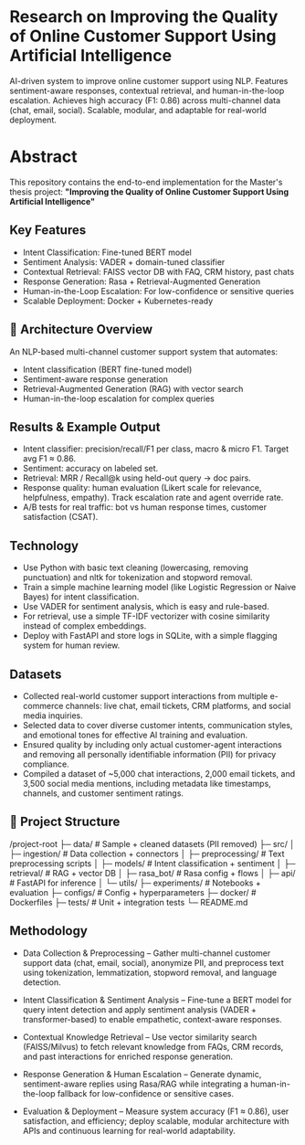 # Research on Improving the Quality of Online Customer Support Using Artificial Intelligence

AI-driven system to improve online customer support using NLP. Features sentiment-aware responses, contextual retrieval, and human-in-the-loop escalation. Achieves high accuracy (F1: 0.86) across multi-channel data (chat, email, social). Scalable, modular, and adaptable for real-world deployment.

# Abstract

This repository contains the end-to-end implementation for the Master's thesis project: **"Improving the Quality of Online Customer Support Using Artificial Intelligence"**

## Key Features
- Intent Classification: Fine-tuned BERT model
- Sentiment Analysis: VADER + domain-tuned classifier
- Contextual Retrieval: FAISS vector DB with FAQ, CRM history, past chats
- Response Generation: Rasa + Retrieval-Augmented Generation
- Human-in-the-Loop Escalation: For low-confidence or sensitive queries
- Scalable Deployment: Docker + Kubernetes-ready

## 🚀 Architecture Overview
An NLP-based multi-channel customer support system that automates:
- Intent classification (BERT fine-tuned model)
- Sentiment-aware response generation
- Retrieval-Augmented Generation (RAG) with vector search
- Human-in-the-loop escalation for complex queries

## Results & Example Output
- Intent classifier: precision/recall/F1 per class, macro & micro F1. Target avg F1 ≈ 0.86.
- Sentiment: accuracy on labeled set.
- Retrieval: MRR / Recall@k using held-out query → doc pairs.
- Response quality: human evaluation (Likert scale for relevance, helpfulness, empathy). Track escalation rate and agent override rate.
- A/B tests for real traffic: bot vs human response times, customer satisfaction (CSAT).

## Technology
- Use Python with basic text cleaning (lowercasing, removing punctuation) and nltk for tokenization and stopword removal.
- Train a simple machine learning model (like Logistic Regression or Naive Bayes) for intent classification.
- Use VADER for sentiment analysis, which is easy and rule-based.
- For retrieval, use a simple TF-IDF vectorizer with cosine similarity instead of complex embeddings.
- Deploy with FastAPI and store logs in SQLite, with a simple flagging system for human review.

## Datasets
- Collected real-world customer support interactions from multiple e-commerce channels: live chat, email tickets, CRM platforms, and social media inquiries.
- Selected data to cover diverse customer intents, communication styles, and emotional tones for effective AI training and evaluation.
- Ensured quality by including only actual customer-agent interactions and removing all personally identifiable information (PII) for privacy compliance.
- Compiled a dataset of ~5,000 chat interactions, 2,000 email tickets, and 3,500 social media mentions, including metadata like timestamps, channels, and customer sentiment ratings.

## 📂 Project Structure
/project-root
├─ data/ # Sample + cleaned datasets (PII removed)
├─ src/
│ ├─ ingestion/ # Data collection + connectors
│ ├─ preprocessing/ # Text preprocessing scripts
│ ├─ models/ # Intent classification + sentiment
│ ├─ retrieval/ # RAG + vector DB
│ ├─ rasa_bot/ # Rasa config + flows
│ ├─ api/ # FastAPI for inference
│ └─ utils/
├─ experiments/ # Notebooks + evaluation
├─ configs/ # Config + hyperparameters
├─ docker/ # Dockerfiles
├─ tests/ # Unit + integration tests
└─ README.md

## Methodology
- Data Collection & Preprocessing – Gather multi-channel customer support data (chat, email, social), anonymize PII, and preprocess text using tokenization, lemmatization, stopword removal, and language detection.

- Intent Classification & Sentiment Analysis – Fine-tune a BERT model for query intent detection and apply sentiment analysis (VADER + transformer-based) to enable empathetic, context-aware responses.

- Contextual Knowledge Retrieval – Use vector similarity search (FAISS/Milvus) to fetch relevant knowledge from FAQs, CRM records, and past interactions for enriched response generation.

- Response Generation & Human Escalation – Generate dynamic, sentiment-aware replies using Rasa/RAG while integrating a human-in-the-loop fallback for low-confidence or sensitive cases.

- Evaluation & Deployment – Measure system accuracy (F1 ≈ 0.86), user satisfaction, and efficiency; deploy scalable, modular architecture with APIs and continuous learning for real-world adaptability.


